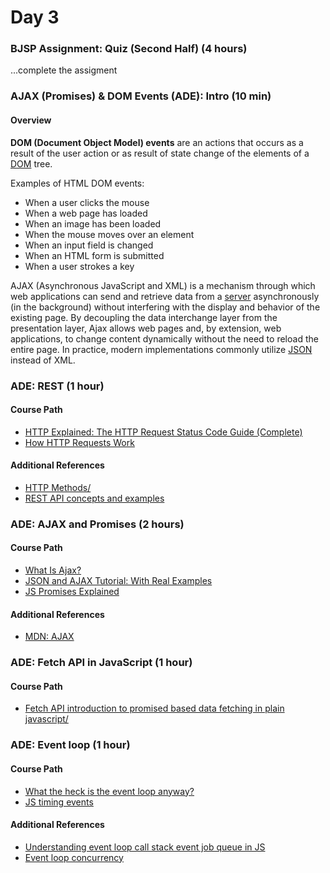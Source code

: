 # Day 3

### BJSP Assignment: Quiz (Second Half)  (4 hours)
...complete the assigment

### AJAX (Promises) & DOM Events (ADE): Intro (10 min)
#### Overview
**DOM (Document Object Model) events** are an actions that occurs as a result of the user action or as result of state change of the elements of a [DOM](https://en.wikipedia.org/wiki/Document_Object_Model) tree.

Examples of HTML DOM events:
-   When a user clicks the mouse
-   When a web page has loaded
-   When an image has been loaded
-   When the mouse moves over an element
-   When an input field is changed
-   When an HTML form is submitted
-   When a user strokes a key

AJAX (Asynchronous JavaScript and XML) is a mechanism through which web applications can send and retrieve data from a [server](https://en.wikipedia.org/wiki/Web_server "Web server") asynchronously (in the background) without interfering with the display and behavior of the existing page. By decoupling the data interchange layer from the presentation layer, Ajax allows web pages and, by extension, web applications, to change content dynamically without the need to reload the entire page. In practice, modern implementations commonly utilize [JSON](https://en.wikipedia.org/wiki/JSON "JSON") instead of XML.


### ADE: REST (1 hour)
#### Course Path
- [HTTP Explained: The HTTP Request Status Code Guide (Complete)](https://www.youtube.com/watch?v=VLH3FMQ5BIQ)
- [How HTTP Requests Work](https://www.youtube.com/watch?v=CFzgKfnmG-Q)

#### Additional References
- [HTTP Methods/](https://restfulapi.net/http-methods/)
- [REST API concepts and examples](https://www.youtube.com/watch?v=7YcW25PHnAA)


### ADE: AJAX and Promises (2 hours)
#### Course Path
- [What Is Ajax?](https://www.youtube.com/watch?v=3l13qGLTgNw)
- [JSON and AJAX Tutorial: With Real Examples](https://www.youtube.com/watch?v=rJesac0_Ftw)
- [JS Promises Explained](https://www.macadamian.com/learn/javascript-promises-explained/)

#### Additional References
- [MDN: AJAX](https://developer.mozilla.org/en-US/docs/Web/Guide/AJAX/Getting_Started)

### ADE: Fetch API in JavaScript (1 hour)
#### Course Path
- [Fetch API introduction to promised based data fetching in plain javascript/](https://codingthesmartway.com/fetch-api-introduction-to-promised-based-data-fetching-in-plain-javascript/)


### ADE: Event loop (1 hour)
#### Course Path
- [What the heck is the event loop anyway?](https://www.youtube.com/watch?v=8aGhZQkoFbQ)
- [JS timing events](https://www.w3schools.com/js/js_timing.asp)

#### Additional References
- [Understanding event loop call stack event job queue in JS](https://medium.com/@Rahulx1/understanding-event-loop-call-stack-event-job-queue-in-javascript-63dcd2c71ecd)
- [Event loop concurrency](https://www.applozic.com/blog/javascript%E2%80%8A-%E2%80%8Aevent-loop-concurrency/)
